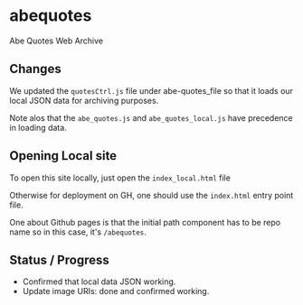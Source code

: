 # abequotes
Abe Quotes Web Archive

## Changes
We updated the `quotesCtrl.js` file under abe-quotes_file so that it loads our local
JSON data for archiving purposes.

Note alos that the `abe_quotes.js` and `abe_quotes_local.js` have precedence in loading
data.

## Opening Local site
To open this site locally, just open the `index_local.html` file

Otherwise for deployment on GH, one should use the `index.html` entry point file. 

One about Github pages is that the initial path component has to be repo name so in this case, it's `/abequotes`.

## Status / Progress
- Confirmed that local data JSON working.
- Update image URIs: done and confirmed working.